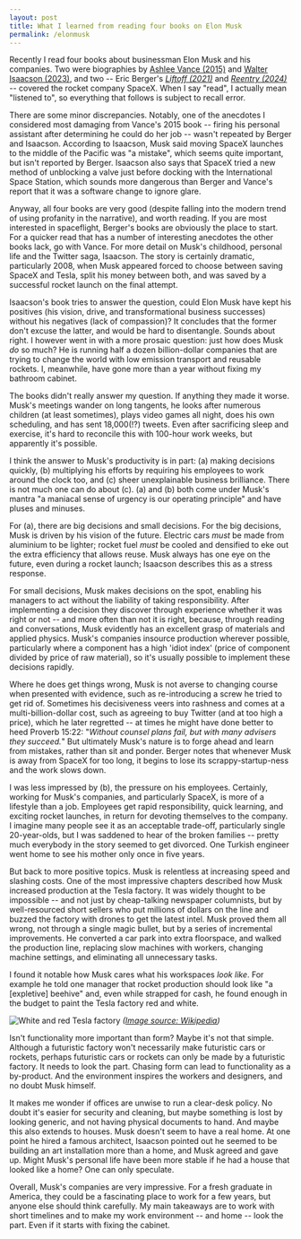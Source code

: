 ```yaml
---
layout: post
title: What I learned from reading four books on Elon Musk
permalink: /elonmusk
---
```


Recently I read four books about businessman Elon Musk and his companies. Two were biographies by [Ashlee Vance (2015)](https://www.goodreads.com/book/show/25541028-elon-musk) and [Walter Isaacson (2023)](https://www.goodreads.com/book/show/198586342-elon-musk), and two -- Eric Berger's *[Liftoff (2021)](https://www.goodreads.com/book/show/53402132-liftoff)* and *[Reentry (2024)](https://www.goodreads.com/book/show/205309521-reentry)* -- covered the rocket company SpaceX. When I say "read", I actually mean "listened to", so everything that follows is subject to recall error.

There are some minor discrepancies. Notably, one of the anecdotes I considered most damaging from Vance's 2015 book -- firing his personal assistant after determining he could do her job -- wasn't repeated by Berger and Isaacson. According to Isaacson, Musk said moving SpaceX launches to the middle of the Pacific was "a mistake", which seems quite important, but isn't reported by Berger. Isaacson also says that SpaceX tried a new method of unblocking a valve just before docking with the International Space Station, which sounds more dangerous than Berger and Vance's report that it was a software change to ignore glare.

Anyway, all four books are very good (despite falling into the modern trend of using profanity in the narrative), and worth reading. If you are most interested in spaceflight, Berger's books are obviously the place to start. For a quicker read that has a number of interesting anecdotes the other books lack, go with Vance. For more detail on Musk's childhood, personal life and the Twitter saga, Isaacson. The story is certainly dramatic, particularly 2008, when Musk appeared forced to choose between saving SpaceX and Tesla, split his money between both, and was saved by a successful rocket launch on the final attempt.

Isaacson's book tries to answer the question, could Elon Musk have kept his positives (his vision, drive, and transformational business successes) without his negatives (lack of compassion)? It concludes that the former don't excuse the latter, and would be hard to disentangle. Sounds about right. I however went in with a more prosaic question: just how does Musk *do* so much? He is running half a dozen billion-dollar companies that are trying to change the world with low emission transport and reusable rockets. I, meanwhile, have gone more than a year without fixing my bathroom cabinet.

The books didn't really answer my question. If anything they made it worse. Musk's meetings wander on long tangents, he looks after numerous children (at least sometimes), plays video games all night, does his own scheduling, and has sent 18,000(!?) tweets. Even after sacrificing sleep and exercise, it's hard to reconcile this with 100-hour work weeks, but apparently it's possible.

I think the answer to Musk's productivity is in part: (a) making decisions quickly, (b) multiplying his efforts by requiring his employees to work around the clock too, and (c\) sheer unexplainable business brilliance. There is not much one can do about (c\). (a) and (b) both come under Musk's mantra "a maniacal sense of urgency is our operating principle" and have pluses and minuses.

For (a), there are big decisions and small decisions. For the big decisions, Musk is driven by his vision of the future. Electric cars *must* be made from aluminium to be lighter; rocket fuel *must* be cooled and densified to eke out the extra efficiency that allows reuse. Musk always has one eye on the future, even during a rocket launch; Isaacson describes this as a stress response.

For small decisions, Musk makes decisions on the spot, enabling his managers to act without the liability of taking responsibility. After implementing a decision they discover through experience whether it was right or not -- and more often than not it is right, because, through reading and conversations, Musk evidently has an excellent grasp of materials and applied physics. Musk's companies insource production wherever possible, particularly where a component has a high 'idiot index' (price of component divided by price of raw material), so it's usually possible to implement these decisions rapidly.

Where he does get things wrong, Musk is not averse to changing course when presented with evidence, such as re-introducing a screw he tried to get rid of. Sometimes his decisiveness veers into rashness and comes at a multi-billion-dollar cost, such as agreeing to buy Twitter (and at too high a price), which he later regretted -- at times he might have done better to heed Proverb 15:22: "*Without counsel plans fail, but with many advisers they succeed.*" But ultimately Musk's nature is to forge ahead and learn from mistakes, rather than sit and ponder. Berger notes that whenever Musk is away from SpaceX for too long, it begins to lose its scrappy-startup-ness and the work slows down.

I was less impressed by (b), the pressure on his employees. Certainly, working for Musk's companies, and particularly SpaceX, is more of a lifestyle than a job. Employees get rapid responsibility, quick learning, and exciting rocket launches, in return for devoting themselves to the company. I imagine many people see it as an acceptable trade-off, particularly single 20-year-olds, but I was saddened to hear of the broken families -- pretty much everybody in the story seemed to get divorced. One Turkish engineer went home to see his mother only once in five years.

But back to more positive topics. Musk is relentless at increasing speed and slashing costs. One of the most impressive chapters described how Musk increased production at the Tesla factory. It was widely thought to be impossible -- and not just by cheap-talking newspaper columnists, but by well-resourced short sellers who put millions of dollars on the line and buzzed the factory with drones to get the latest intel. Musk proved them all wrong, not through a single magic bullet, but by a series of incremental improvements. He converted a car park into extra floorspace, and walked the production line, replacing slow machines with workers, changing machine settings, and eliminating all unnecessary tasks.

I found it notable how Musk cares what his workspaces *look like*. For example he told one manager that rocket production should look like "a [expletive] beehive" and, even while strapped for cash, he found enough in the budget to paint the Tesla factory red and white.

![White and red Tesla factory](https://upload.wikimedia.org/wikipedia/commons/5/57/Tesla_auto_bots.jpg)
*([Image source: Wikipedia](https://en.wikipedia.org/wiki/List_of_Tesla_factories#/media/File:Tesla_auto_bots.jpg))*

Isn't functionality more important than form? Maybe it's not that simple. Although a futuristic factory won't necessarily make futuristic cars or rockets, perhaps futuristic cars or rockets can only be made by a futuristic factory. It needs to look the part. Chasing form can lead to functionality as a by-product. And the environment inspires the workers and designers, and no doubt Musk himself.

It makes me wonder if offices are unwise to run a clear-desk policy. No doubt it's easier for security and cleaning, but maybe something is lost by looking generic, and not having physical documents to hand. And maybe this also extends to houses. Musk doesn't seem to have a real home. At one point he hired a famous architect, Isaacson pointed out he seemed to be building an art installation more than a home, and Musk agreed and gave up. Might Musk's personal life have been more stable if he had a house that looked like a home? One can only speculate.

Overall, Musk's companies are very impressive. For a fresh graduate in America, they could be a fascinating place to work for a few years, but anyone else should think carefully. My main takeaways are to work with short timelines and to make my work environment -- and home -- look the part. Even if it starts with fixing the cabinet.
